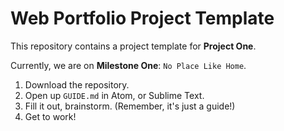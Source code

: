 Web Portfolio Project Template
===

This repository contains a project template for **Project One**.

Currently, we are on **Milestone One**: `No Place Like Home`.

1. Download the repository.
2. Open up `GUIDE.md` in Atom, or Sublime Text.
3. Fill it out, brainstorm. (Remember, it's just a guide!)
4. Get to work!